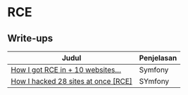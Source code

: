 # RCE

## Write-ups
|Judul|Penjelasan|
|---|---|
|[How I got RCE in + 10 websites…](https://medium.com/@m4cddr/how-i-got-rce-in-10-websites-26dd87441f22)|Symfony|
|[How I hacked 28 sites at once [RCE]](https://al1z4deh.medium.com/how-i-hacked-28-sites-at-once-rce-5458211048d5)|SYmfony|
